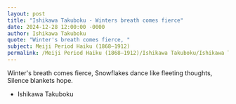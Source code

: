 ```yaml
---
layout: post
title: "Ishikawa Takuboku - Winters breath comes fierce"
date: 2024-12-28 12:00:00 -0000
author: Ishikawa Takuboku
quote: "Winter's breath comes fierce, "
subject: Meiji Period Haiku (1868–1912)
permalink: /Meiji Period Haiku (1868–1912)/Ishikawa Takuboku/Ishikawa Takuboku - Winters breath comes fierce
---
```


Winter's breath comes fierce, 
Snowflakes dance like fleeting thoughts, 
Silence blankets hope.

- Ishikawa Takuboku
